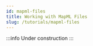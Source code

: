 ```yaml
---
id: mapml-files
title: Working with MapML Files
slug: /tutorials/mapml-files
---
```


:::info
Under construction
:::
